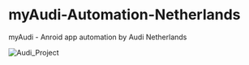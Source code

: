 # myAudi-Automation-Netherlands
myAudi - Anroid app automation by Audi Netherlands




![Audi_Project](https://user-images.githubusercontent.com/51261247/232366807-33bc7158-67eb-485a-9012-cdb2c63609d1.png)
